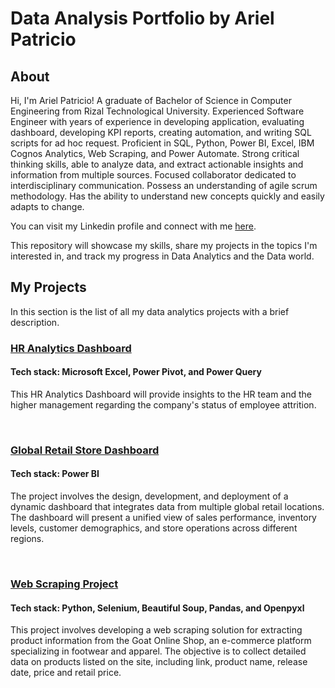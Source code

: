 # Data Analysis Portfolio by Ariel Patricio

## About

Hi, I'm Ariel Patricio! A graduate of Bachelor of Science in Computer Engineering from Rizal Technological University. Experienced Software Engineer with years of experience in developing application, evaluating dashboard, developing KPI reports, creating automation, and writing SQL scripts for ad hoc request. Proficient in SQL, Python, Power BI, Excel, IBM Cognos Analytics, Web Scraping, and Power Automate. Strong critical thinking skills, able to analyze data, and extract actionable insights and information from multiple sources. Focused collaborator dedicated to interdisciplinary communication. Possess an understanding of agile scrum methodology. Has the ability to understand new concepts quickly and easily adapts to change.

You can visit my Linkedin profile and connect with me [here](https://www.linkedin.com/in/ariel-patricio/).


This repository will showcase my skills, share my projects in the topics I'm interested in, and track my progress in Data Analytics and the Data world.



## My Projects

In this section is the list of all my data analytics projects with a brief description.

### [HR Analytics Dashboard](https://github.com/Sabonity/Data-Analysis-Project/tree/main/HR%20Data%20Analysis)
#### Tech stack: Microsoft Excel, Power Pivot, and  Power Query 

This HR Analytics Dashboard will provide insights to the HR team and the higher management regarding the company's status of employee attrition.

<br/>

### [Global Retail Store Dashboard](./Global%20Retail%20Store)
#### Tech stack: Power BI

The project involves the design, development, and deployment of a dynamic dashboard that integrates data from multiple global retail locations. The dashboard will present a unified view of sales performance, inventory levels, customer demographics, and store operations across different regions.

<br/>

### [Web Scraping Project](./Web%20Scraping%20with%20Selenium)
#### Tech stack: Python, Selenium, Beautiful Soup, Pandas, and Openpyxl

This project involves developing a web scraping solution for extracting product information from the Goat Online Shop, an e-commerce platform specializing in footwear and apparel. The objective is to collect detailed data on products listed on the site, including link, product name,  release date, price and retail price.
